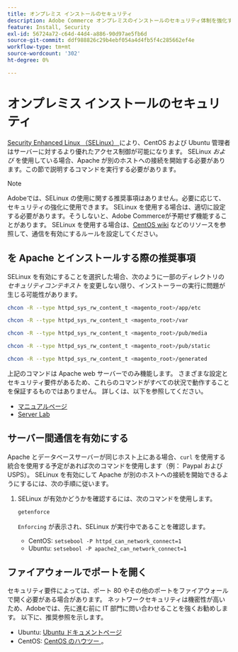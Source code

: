 ```yaml
---
title: オンプレミス インストールのセキュリティ
description: Adobe Commerce オンプレミスのインストールのセキュリティ体制を強化する方法について説明します。
feature: Install, Security
exl-id: 56724a72-c64d-44d4-a886-90d97ae5fb6d
source-git-commit: ddf988826c29b4ebf054a4d4fb5f4c285662ef4e
workflow-type: tm+mt
source-wordcount: '302'
ht-degree: 0%

---
```


# オンプレミス インストールのセキュリティ

[Security Enhanced Linux （SELinux） ](https://selinuxproject.org/page/Main_Page) により、CentOS および Ubuntu 管理者はサーバーに対するより優れたアクセス制御が可能になります。 SELinux *および* を使用している場合、Apache が別のホストへの接続を開始する必要があります。この節で説明するコマンドを実行する必要があります。

>[!NOTE]
>
>Adobeでは、SELinux の使用に関する推奨事項はありません。必要に応じて、セキュリティの強化に使用できます。 SELinux を使用する場合は、適切に設定する必要があります。そうしないと、Adobe Commerceが予期せず機能することがあります。 SELinux を使用する場合は、[CentOS wiki](https://wiki.centos.org/HowTos/SELinux) などのリソースを参照して、通信を有効にするルールを設定してください。

## を Apache とインストールする際の推奨事項

SELinux を有効にすることを選択した場合、次のように一部のディレクトリの *セキュリティコンテキスト* を変更しない限り、インストーラーの実行に問題が生じる可能性があります。

```bash
chcon -R --type httpd_sys_rw_content_t <magento_root>/app/etc
```

```bash
chcon -R --type httpd_sys_rw_content_t <magento_root>/var
```

```bash
chcon -R --type httpd_sys_rw_content_t <magento_root>/pub/media
```

```bash
chcon -R --type httpd_sys_rw_content_t <magento_root>/pub/static
```

```bash
chcon -R --type httpd_sys_rw_content_t <magento_root>/generated
```

上記のコマンドは Apache web サーバーでのみ機能します。 さまざまな設定とセキュリティ要件があるため、これらのコマンドがすべての状況で動作することを保証するものではありません。 詳しくは、以下を参照してください。

* [ マニュアルページ ](https://linux.die.net/man/8/httpd_selinux)
* [Server Lab](https://www.serverlab.ca/tutorials/linux/web-servers-linux/configuring-selinux-policies-for-apache-web-servers/)

## サーバー間通信を有効にする

Apache とデータベースサーバーが同じホスト上にある場合、`curl` を使用する統合を使用する予定があれば次のコマンドを使用します（例： Paypal および USPS）。
SELinux を有効にして Apache が別のホストへの接続を開始できるようにするには、次の手順に従います。

1. SELinux が有効かどうかを確認するには、次のコマンドを使用します。

   ```bash
   getenforce
   ```

   `Enforcing` が表示され、SELinux が実行中であることを確認します。

   * CentOS: `setsebool -P httpd_can_network_connect=1`
   * Ubuntu: `setsebool -P apache2_can_network_connect=1`

## ファイアウォールでポートを開く

セキュリティ要件によっては、ポート 80 やその他のポートをファイアウォールで開く必要がある場合があります。 ネットワークセキュリティは機密性が高いため、Adobeでは、先に進む前に IT 部門に問い合わせることを強くお勧めします。 以下に、推奨参照を示します。

* Ubuntu: [Ubuntu ドキュメントページ ](https://help.ubuntu.com/community/IptablesHowTo)
* CentOS: [CentOS のハウツー ](https://wiki.centos.org/HowTos%282f%29Network%282f%29IPTables.html)。
